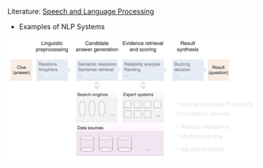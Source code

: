 

Literature: [Speech and Language Processing](https://web.stanford.edu/~jurafsky/slp3/)

- Examples of NLP Systems

<img src="24ss_nlp_note.assets/image-20241003103819677.png" alt="image-20241003103819677" style="zoom:50%;" />





